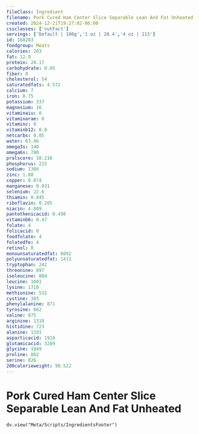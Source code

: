 ```yaml
---
fileClass: Ingredient
filename: Pork Cured Ham Center Slice Separable Lean And Fat Unheated
created: 2024-12-21T19:27:02-06:00
cssclasses: ['nutFact']
servings: ['Default | 100g','1 oz | 28.4','4 oz | 113']
id: 168283
foodgroup: Meats
calories: 203
fat: 12.9
protein: 20.17
carbohydrate: 0.05
fiber: 0
cholesterol: 54
saturatedfats: 4.572
calcium: 7
iron: 0.75
potassium: 337
magnesium: 16
vitaminaiu: 0
vitaminarae: 0
vitaminc: 0
vitaminb12: 0.8
netcarbs: 0.05
water: 63.46
omega3s: 140
omega6s: 780
pralscore: 10.216
phosphorus: 215
sodium: 1386
zinc: 1.88
copper: 0.074
manganese: 0.031
selenium: 22.6
thiamin: 0.845
riboflavin: 0.205
niacin: 4.809
pantothenicacid: 0.498
vitaminb6: 0.47
folate: 4
folicacid: 0
foodfolate: 4
folatedfe: 4
retinol: 0
monounsaturatedfat: 6092
polyunsaturatedfat: 1411
tryptophan: 242
threonine: 897
isoleucine: 884
leucine: 1601
lysine: 1710
methionine: 532
cystine: 303
phenylalanine: 871
tyrosine: 662
valine: 875
arginine: 1310
histidine: 723
alanine: 1191
asparticacid: 1910
glutamicacid: 3289
glycine: 1049
proline: 862
serine: 826
200calorieweight: 98.522
---
```


# Pork Cured Ham Center Slice Separable Lean And Fat Unheated

```dataviewjs
dv.view("Meta/Scripts/IngredientsFooter")
```